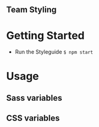 Team Styling
---

# Getting Started
- Run the Styleguide `$ npm start`

# Usage
## Sass variables
## CSS variables
